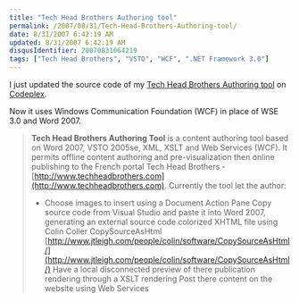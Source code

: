 ```yaml
---
title: "Tech Head Brothers Authoring tool"
permalink: /2007/08/31/Tech-Head-Brothers-Authoring-tool/
date: 8/31/2007 6:42:19 AM
updated: 8/31/2007 6:42:19 AM
disqusIdentifier: 20070831064219
tags: ["Tech Head Brothers", "VSTO", "WCF", ".NET Framework 3.0"]
---
```

I just updated the source code of my [Tech Head Brothers Authoring tool](http://www.codeplex.com/THBAuthoring) on [Codeplex](http://www.codeplex.com/).

Now it uses Windows Communication Foundation (WCF) in place of WSE 3.0 and Word 2007.
<!-- more -->

> **Tech Head Brothers Authoring Tool** is a content authoring tool based on Word 2007, VSTO 2005se, XML, XSLT and Web Services (WCF).
> It permits offline content authoring and pre-visualization then online publishing to the French portal Tech Head Brothers - [http://www.techheadbrothers.com](http://www.techheadbrothers.com).
> Currently the tool let the author:
> 
> *   Choose images to insert using a Document Action Pane  Copy source code from Visual Studio and paste it into Word 2007, generating an external source code colorized XHTML file using Colin Coller CopySourceAsHtml [http://www.jtleigh.com/people/colin/software/CopySourceAsHtml/](http://www.jtleigh.com/people/colin/software/CopySourceAsHtml/)  Have a local disconnected preview of there publication rendering through a XSLT rendering  Post there content on the website using Web Services
